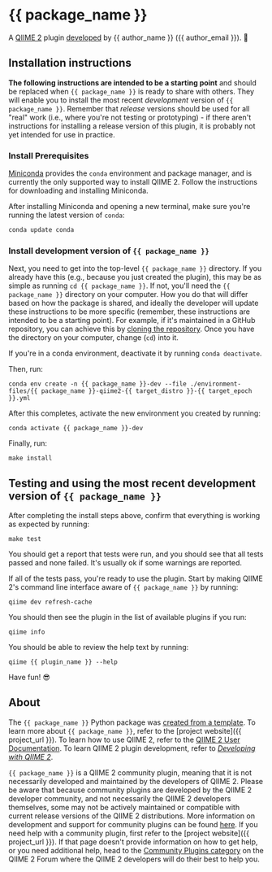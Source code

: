 # {{ package_name }}

A [QIIME 2](https://qiime2.org) plugin [developed](https://develop.qiime2.org) by {{ author_name }} ({{ author_email }}). 🔌

## Installation instructions

**The following instructions are intended to be a starting point** and should be replaced when `{{ package_name }}` is ready to share with others.
They will enable you to install the most recent *development* version of `{{ package_name }}`.
Remember that *release* versions should be used for all "real" work (i.e., where you're not testing or prototyping) - if there aren't instructions for installing a release version of this plugin, it is probably not yet intended for use in practice.

### Install Prerequisites

[Miniconda](https://conda.io/miniconda.html) provides the `conda` environment and package manager, and is currently the only supported way to install QIIME 2.
Follow the instructions for downloading and installing Miniconda.

After installing Miniconda and opening a new terminal, make sure you're running the latest version of `conda`:

```bash
conda update conda
```

###  Install development version of `{{ package_name }}`

Next, you need to get into the top-level `{{ package_name }}` directory.
If you already have this (e.g., because you just created the plugin), this may be as simple as running `cd {{ package_name }}`.
If not, you'll need the `{{ package_name }}` directory on your computer.
How you do that will differ based on how the package is shared, and ideally the developer will update these instructions to be more specific (remember, these instructions are intended to be a starting point).
For example, if it's maintained in a GitHub repository, you can achieve this by [cloning the repository](https://docs.github.com/en/repositories/creating-and-managing-repositories/cloning-a-repository).
Once you have the directory on your computer, change (`cd`) into it.

If you're in a conda environment, deactivate it by running `conda deactivate`.


Then, run:

```shell
conda env create -n {{ package_name }}-dev --file ./environment-files/{{ package_name }}-qiime2-{{ target_distro }}-{{ target_epoch }}.yml
```

After this completes, activate the new environment you created by running:

```shell
conda activate {{ package_name }}-dev
```

Finally, run:

```shell
make install
```

## Testing and using the most recent development version of `{{ package_name }}`

After completing the install steps above, confirm that everything is working as expected by running:

```shell
make test
```

You should get a report that tests were run, and you should see that all tests passed and none failed.
It's usually ok if some warnings are reported.

If all of the tests pass, you're ready to use the plugin.
Start by making QIIME 2's command line interface aware of `{{ package_name }}` by running:

```shell
qiime dev refresh-cache
```

You should then see the plugin in the list of available plugins if you run:

```shell
qiime info
```

You should be able to review the help text by running:

```shell
qiime {{ plugin_name }} --help
```

Have fun! 😎

## About

The `{{ package_name }}` Python package was [created from a template](https://develop.qiime2.org/en/latest/plugins/tutorials/create-from-template.html).
To learn more about `{{ package_name }}`, refer to the [project website]({{ project_url }}).
To learn how to use QIIME 2, refer to the [QIIME 2 User Documentation](https://docs.qiime2.org).
To learn QIIME 2 plugin development, refer to [*Developing with QIIME 2*](https://develop.qiime2.org).

`{{ package_name }}` is a QIIME 2 community plugin, meaning that it is not necessarily developed and maintained by the developers of QIIME 2.
Please be aware that because community plugins are developed by the QIIME 2 developer community, and not necessarily the QIIME 2 developers themselves, some may not be actively maintained or compatible with current release versions of the QIIME 2 distributions.
More information on development and support for community plugins can be found [here](https://library.qiime2.org).
If you need help with a community plugin, first refer to the [project website]({{ project_url }}).
If that page doesn't provide information on how to get help, or you need additional help, head to the [Community Plugins category](https://forum.qiime2.org/c/community-contributions/community-plugins/14) on the QIIME 2 Forum where the QIIME 2 developers will do their best to help you.
